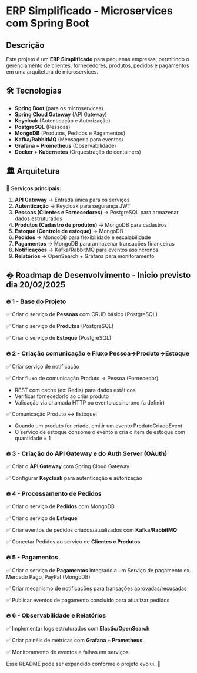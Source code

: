 # ERP Simplificado - Microservices com Spring Boot

## Descrição
Este projeto é um **ERP Simplificado** para pequenas empresas, permitindo o gerenciamento de clientes, fornecedores, produtos, pedidos e pagamentos em uma arquitetura de microservices.

## 🛠️ Tecnologias
- **Spring Boot** (para os microservices)
- **Spring Cloud Gateway** (API Gateway)
- **Keycloak** (Autenticação e Autorização)
- **PostgreSQL** (Pessoas)
- **MongoDB** (Produtos, Pedidos e Pagamentos)
- **Kafka/RabbitMQ** (Mensageria para eventos)
- **Grafana + Prometheus** (Observabilidade)
- **Docker + Kubernetes** (Orquestração de containers)

## 🏛️ Arquitetura
📌 **Serviços principais:**
1. **API Gateway** → Entrada única para os serviços
2. **Autenticação** → Keycloak para segurança JWT
3. **Pessoas (Clientes e Fornecedores)** → PostgreSQL para armazenar dados estruturados
4. **Produtos (Cadastro de produtos)** → MongoDB para cadastros
5. **Estoque (Controle de estoque)** → MongoDB
5. **Pedidos** → MongoDB para flexibilidade e escalabilidade
6. **Pagamentos** → MongoDB para armazenar transações financeiras
7. **Notificações** → Kafka/RabbitMQ para eventos assíncronos
8. **Relatórios** → OpenSearch + Grafana para monitoramento

## � Roadmap de Desenvolvimento - Inicio previsto dia 20/02/2025

### 🔥 1 - Base do Projeto
✅ Criar o serviço de **Pessoas** com CRUD básico (PostgreSQL)

✅ Criar o serviço de **Produtos** (PostgreSQL)

✅ Criar o serviço de **Estoque** (PostgreSQL)

### 🔥 2 - Criação comunicação e Fluxo Pessoa→Produto→Estoque
✅ Criar serviço de notificação

✅ Criar fluxo de comunicação Produto → Pessoa (Fornecedor)
- REST com cache (ex: Redis) para dados estáticos
- Verificar fornecedorId ao criar produto
- Validação via chamada HTTP ou evento assíncrono (a definir)

✅ Comunicação Produto ↔ Estoque:
- Quando um produto for criado, emitir um evento ProdutoCriadoEvent
- O serviço de estoque consome o evento e cria o item de estoque com quantidade = 1


### 🔥 3 - Criação do API Gateway e do Auth Server (OAuth)
✅ Criar o **API Gateway** com Spring Cloud Gateway

✅ Configurar **Keycloak** para autenticação e autorização

### 🔥 4 - Processamento de Pedidos
✅ Criar o serviço de **Pedidos** com MongoDB

✅ Criar o serviço de **Estoque**

✅ Criar eventos de pedidos criados/atualizados com **Kafka/RabbitMQ**

✅ Conectar Pedidos ao serviço de **Clientes e Produtos**

### 🔥 5 - Pagamentos
✅ Criar o serviço de **Pagamentos** integrado a um Serviço de pagamento ex. Mercado Pago, PayPal (MongoDB)

✅ Criar mecanismo de notificações para transações aprovadas/recusadas

✅ Publicar eventos de pagamento concluído para atualizar pedidos

### 🔥 6 - Observabilidade e Relatórios
✅ Implementar logs estruturados com **Elastic/OpenSearch**

✅ Criar painéis de métricas com **Grafana + Prometheus**

✅ Monitoramento de eventos e falhas em serviços

Esse README pode ser expandido conforme o projeto evolui. 🚀